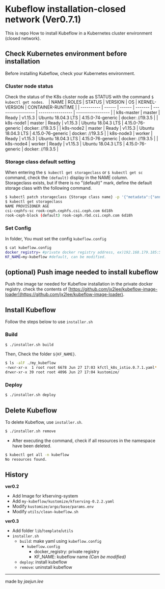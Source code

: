 # Kubeflow installation-closed network (Ver0.7.1)
This is repo How to install Kubeflow in a Kubernetes cluster environment (closed network).

## Check Kubernetes environment before installation
Before installing Kubeflow, check your Kubernetes environment.

### Cluster node status
Check the status of the K8s cluster node as STATUS with the command `$ kubectl get nodes`.
  
| NAME | ROLES | STATUS | VERSION | OS | KERNEL-VERSION | CONTAINER-RUNTIME |
| ---------- | ------ | ------ | ------- | ------------------ | ----------------- | ----------------- |
| k8s-master | master | Ready | v1.15.3 | Ubuntu 18.04.3 LTS | 4.15.0-74-generic | docker: //19.3.5 |
| k8s-node1 | master | Ready | v1.15.3 | Ubuntu 18.04.3 LTS | 4.15.0-76-generic | docker: //19.3.5 |
| k8s-node2 | master | Ready | v1.15.3 | Ubuntu 18.04.3 LTS | 4.15.0-76-generic | docker: //19.3.5 |
| k8s-node3 | worker | Ready | v1.15.3 | Ubuntu 18.04.3 LTS | 4.15.0-76-generic | docker: //19.3.5 |
| k8s-node4 | worker | Ready | v1.15.3 | Ubuntu 18.04.3 LTS | 4.15.0-76-generic | docker: //19.3.5 |

### Storage class default setting
When entering the `$ kubectl get storageclass` or `$ kubectl get sc` command, check the `(default)` display in the NAME column.  
Storageclass exists, but if there is no "(default)" mark, define the default storage class with the following command.  
```bash
$ kubectl patch storageclass {Storage class name} -p '{"metadata":{"annotations":{"storageclass.kubernetes.iis-default-class":"true"}}}'
$ kubectl get storageclass
NAME PROVISIONER AGE
csi-cephfs-sc rook-ceph.cephfs.csi.ceph.com 6d18h
rook-ceph-block (default) rook-ceph.rbd.csi.ceph.com 6d18h
```

### Set Config
In folder, You must set the config `kubeflow.config`  
```bash
$ cat kubeflow.config
docker_registry= #private docker registry address, ex)192.168.179.185:5000
KF_NAME=my-kubeflow #default, can be modified.
```

## (optional) Push image needed to install kubeflow
Push the image tar needed for Kubeflow installation in the private docker registry. check the contents of [https://github.com/jx2lee/kubeflow-image-loader](https://github.com/jx2lee/kubeflow-image-loader).

## Install Kubeflow
Follow the steps below to use `installer.sh`

### Build
```bash
$ ./installer.sh build
```
Then, Check the folder `${KF_NAME}`.  
```bash
$ ls -alF ./my_kubeflow
-rwxr-xr-x  1 root root 6678 Jun 27 17:03 kfctl_k8s_istio.0.7.1.yaml*
drwxr-xr-x 39 root root 4096 Jun 27 17:04 kustomize/
```

### Deploy
```bash
$ ./installer.sh deploy
```

## Delete Kubeflow

To delete Kubeflow, use `installer.sh`.  
```bash
$ ./installer.sh remove
```

- After executing the command, check if all resources in the namespace have been deleted.  
```bash
$ kubectl get all -n kubeflow
No resources found.
```

## History

**ver0.2**  
- Add Image for kfserving-system
- Add `my-kubeflow/kustomize/kfserving-0.2.2.yaml`
- Modify `kustomize/argo/base/params.env`
- Modify `utils/clean-kubeflow.sh`

**ver0.3**  
- Add folder `lib`/`template`/`utils`
- `installer.sh`
  - `build`: make yaml using `kubeflow.config`
    - `kubeflow.config`
      - docker_registry: private registry
      - KF_NAME: kubeflow name *(Can be modified)*
  - `deploy`: install kubeflow
  - `remove`: uninstall kubeflow


---
made by *jaejun.lee*